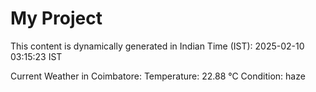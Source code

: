 # My Project

This content is dynamically generated in Indian Time (IST): 2025-02-10 03:15:23 IST


Current Weather in Coimbatore:
Temperature: 22.88 °C
Condition: haze
